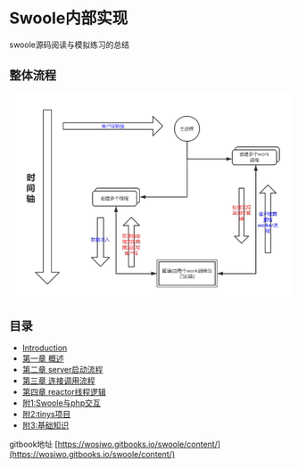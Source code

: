 # Swoole内部实现

swoole源码阅读与模拟练习的总结

## 整体流程

![Image5](./static/image/wholeFlow.png "整体流程")

## 目录

* [Introduction](README.md)
* [第一章 概述](第一章概述.md)
* [第二章 server启动流程](第二章server启动流程.md)
* [第三章 连接调用流程](第三章连接调用流程.md)
* [第四章 reactor线程逻辑](第四章reactor线程逻辑.md)
* [附1:Swoole与php交互](./append/F_1Swoole与php交互.md)
* [附2:tinys项目](./append/F_2tinys项目.md)
* [附3:基础知识](./append/F_3基础知识.md)

gitbook地址 [https://wosiwo.gitbooks.io/swoole/content/](https://wosiwo.gitbooks.io/swoole/content/)

